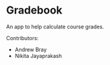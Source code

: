 # Gradebook

An app to help calculate course grades.

Contributors:

- Andrew Bray
- Nikita Jayaprakash